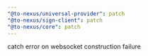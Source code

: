 ```yaml
---
"@to-nexus/universal-provider": patch
"@to-nexus/sign-client": patch
"@to-nexus/core": patch
---
```


catch error on websocket construction failure
